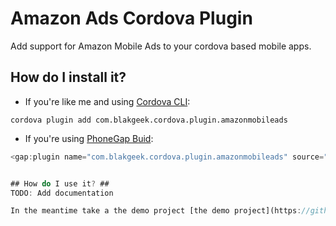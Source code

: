 # Amazon Ads Cordova Plugin
Add support for Amazon Mobile Ads to your cordova based mobile apps.

## How do I install it? ##

* If you're like me and using [Cordova CLI](http://cordova.apache.org/):
```
cordova plugin add com.blakgeek.cordova.plugin.amazonmobileads
```

* If you're using [PhoneGap Buid](http://build.phonegap.com/):
```javascript
<gap:plugin name="com.blakgeek.cordova.plugin.amazonmobileads" source="plugins.cordova.io"/>


## How do I use it? ##
TODO: Add documentation

In the meantime take a the demo project [the demo project](https://github.com/blakgeek/cordova-plugin-amazonmobileads-demo)